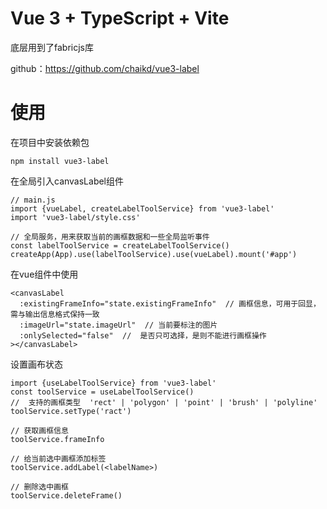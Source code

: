 # Vue 3 + TypeScript + Vite

底层用到了fabricjs库

github：https://github.com/chaikd/vue3-label

# 使用
在项目中安装依赖包
```
npm install vue3-label
```
在全局引入canvasLabel组件
```
// main.js
import {vueLabel, createLabelToolService} from 'vue3-label'
import 'vue3-label/style.css'

// 全局服务，用来获取当前的画框数据和一些全局监听事件
const labelToolService = createLabelToolService()
createApp(App).use(labelToolService).use(vueLabel).mount('#app')
```

在vue组件中使用
```
<canvasLabel
  :existingFrameInfo="state.existingFrameInfo"  // 画框信息，可用于回显，需与输出信息格式保持一致
  :imageUrl="state.imageUrl"  // 当前要标注的图片
  :onlySelected="false"  //  是否只可选择，是则不能进行画框操作
></canvasLabel>
```

设置画布状态
```
import {useLabelToolService} from 'vue3-label'
const toolService = useLabelToolService()
//  支持的画框类型  'rect' | 'polygon' | 'point' | 'brush' | 'polyline'
toolService.setType('ract') 

// 获取画框信息
toolService.frameInfo

// 给当前选中画框添加标签
toolService.addLabel(<labelName>)

// 删除选中画框
toolService.deleteFrame()
```

